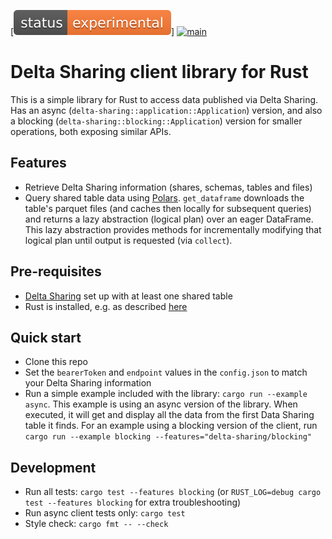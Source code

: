 [![experimental](https://github.com/GIScience/badges/raw/master/status/experimental.svg)]
[![main](https://github.com/r3stl355/delta-sharing-rust-client/actions/workflows/main.yml/badge.svg?branch=main)](https://github.com/r3stl355/delta-sharing-rust-client/actions/workflows/main.yml)

# Delta Sharing client library for Rust

This is a simple library for Rust to access data published via Delta Sharing. Has an async (`delta-sharing::application::Application`) version, and also a blocking (`delta-sharing::blocking::Application`) version for smaller operations, both exposing similar APIs.

## Features

- Retrieve Delta Sharing information (shares, schemas, tables and files)
- Query shared table data using [Polars](https://pola-rs.github.io/polars/polars/index.html). `get_dataframe` downloads the table's parquet files (and caches then locally for subsequent queries) and returns a lazy abstraction (logical plan) over an eager DataFrame. This lazy abstraction provides methods for incrementally modifying that logical plan until output is requested (via `collect`).

## Pre-requisites

- [Delta Sharing](https://databricks.com/product/delta-sharing) set up with at least one shared table 
- Rust is installed, e.g. as described [here](https://doc.rust-lang.org/cargo/getting-started/installation.html)

## Quick start

- Clone this repo
- Set the `bearerToken` and `endpoint` values in the `config.json` to match your Delta Sharing information
- Run a simple example included with the library: `cargo run --example async`. This example is using an async version of the library. When executed, it will get and display all the data from the first Data Sharing table it finds. For an example using a blocking version of the client, run `cargo run --example blocking --features="delta-sharing/blocking"`

## Development

- Run all tests: `cargo test --features blocking` (or `RUST_LOG=debug cargo test --features blocking` for extra troubleshooting)
- Run async client tests only: `cargo test`
- Style check: `cargo fmt -- --check`